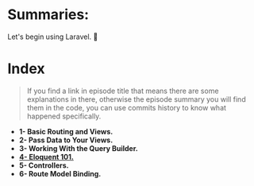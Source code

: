# Summaries:
Let's begin using Laravel. :blue_heart:

# Index
> If you find a link in episode title that means there are some explanations in there, otherwise the episode summary you will find them in the code, you can use commits history to know what happened specifically.

* **1- Basic Routing and Views.** <br>
* **2- Pass Data to Your Views.** <br>
* **3- Working With the Query Builder.** <br>
* **[4- Eloquent 101.](./docs/4-eloquent.md)** <br>
* **5- Controllers.** <br>
* **6- Route Model Binding.** <br>
